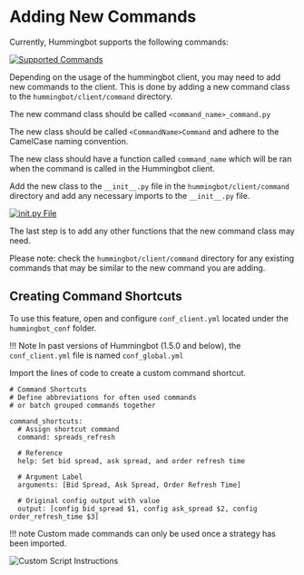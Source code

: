 # Adding New Commands

Currently, Hummingbot supports the following commands:

[![Supported Commands](/assets/img/all-commands.png)](/assets/img/all-commands.png)

Depending on the usage of the hummingbot client, you may need to add new commands to the client. This is done by adding a new command class to the `hummingbot/client/command` directory. 

The new command class should be called `<command_name>_command.py` 

The new class should be called `<CommandName>Command` and adhere to the CamelCase naming convention.

The new class should have a function called `command_name` which will be ran when the command is called in the Hummingbot client.

Add the new class to the `__init__.py` file in the `hummingbot/client/command` directory and add any necessary imports to the `__init__.py` file.

[![__init__.py File](/assets/img/command-init.png)](/assets/img/command-init.png)

The last step is to add any other functions that the new command class may need. 

Please note: check the `hummingbot/client/command` directory for any existing commands that may be similar to the new command you are adding.


## Creating Command Shortcuts

To use this feature, open and configure `conf_client.yml` located under the `hummingbot_conf` folder.

!!! Note
    In past versions of Hummingbot (1.5.0 and below), the `conf_client.yml` file is named `conf_global.yml`

Import the lines of code to create a custom command shortcut.

```
# Command Shortcuts
# Define abbreviations for often used commands
# or batch grouped commands together

command_shortcuts:
  # Assign shortcut command
  command: spreads_refresh

  # Reference
  help: Set bid spread, ask spread, and order refresh time

  # Argument Label
  arguments: [Bid Spread, Ask Spread, Order Refresh Time]

  # Original config output with value
  output: [config bid_spread $1, config ask_spread $2, config order_refresh_time $3]
```

!!! note
    Custom made commands can only be used once a strategy has been imported.

![Custom Script Instructions](/assets/img/script-command.gif)
